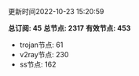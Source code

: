 更新时间2022-10-23 15:20:59

**总订阅: 45**
**总节点: 2317**
**有效节点: 453**
- trojan节点: 61
- v2ray节点: 230
- ss节点: 162
